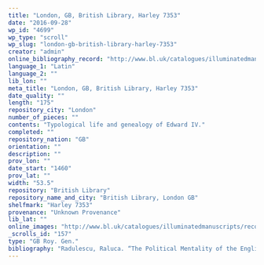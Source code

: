 ```yaml
---
title: "London, GB, British Library, Harley 7353"
date: "2016-09-28"
wp_id: "4699"
wp_type: "scroll"
wp_slug: "london-gb-british-library-harley-7353"
creator: "admin"
online_bibliography_record: "http://www.bl.uk/catalogues/illuminatedmanuscripts/record.asp?MSID=18841&CollID=8&NStart=7353"
language_1: "Latin"
language_2: ""
lib_lon: ""
meta_title: "London, GB, British Library, Harley 7353"
date_quality: ""
length: "175"
repository_city: "London"
number_of_pieces: ""
contents: "Typological life and genealogy of Edward IV."
completed: ""
repository_nation: "GB"
orientation: ""
description: ""
prov_lon: ""
date_start: "1460"
prov_lat: ""
width: "53.5"
repository: "British Library"
repository_name_and_city: "British Library, London GB"
shelfmark: "Harley 7353"
provenance: "Unknown Provenance"
lib_lat: ""
online_images: "http://www.bl.uk/catalogues/illuminatedmanuscripts/record.asp?MSID=18841&CollID=8&NStart=7353"
_scrolls_id: "157"
type: "GB Roy. Gen."
bibliography: "Radulescu, Raluca. “The Political Mentality of the English Gentry at the End of the Fifteenth Century.” New Europe College Yearbook 8 (2001 2000): 355–89. p.369.<br/> Sutton, Anne F. and Livia Visser-Fuchs. Richard III’s Books: Ideals and Reality in the Life and Library of a Medieval Prince. Stroud, Gloucestershire: Sutton, 1997, 138, 197 n. 37, pls 64, 66."
---
```



